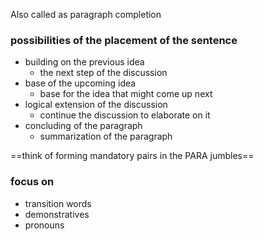Also called as paragraph completion

### possibilities of the placement of the sentence 
- building on the previous idea
	- the next step of the discussion
- base of the upcoming idea
	- base for the idea that might come up next
- logical extension of the discussion
	- continue the discussion to elaborate on it
- concluding of the paragraph
	- summarization of the paragraph

==think of forming mandatory pairs in the PARA jumbles==
### focus on
- transition words
- demonstratives
- pronouns